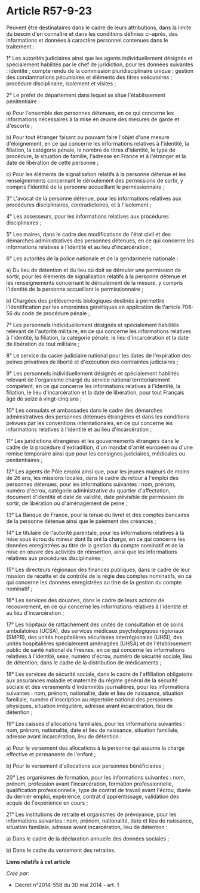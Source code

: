 # Article R57-9-23

Peuvent être destinataires dans le cadre de leurs attributions, dans la limite du besoin d'en connaître et dans les
conditions définies ci-après, des informations et données à caractère personnel contenues dans le traitement : 

1° Les autorités judiciaires ainsi que les agents individuellement désignés et spécialement habilités par le chef de
juridiction, pour les données suivantes : identité ; compte rendu de la commission pluridisciplinaire unique ; gestion des
condamnations pécuniaires et éléments des titres exécutoires ; procédure disciplinaire, isolement et visites ; 

2° Le préfet de département dans lequel se situe l'établissement pénitentiaire : 

a) Pour l'ensemble des personnes détenues, en ce qui concerne les informations nécessaires à la mise en œuvre des mesures de
garde et d'escorte ; 

b) Pour tout étranger faisant ou pouvant faire l'objet d'une mesure d'éloignement, en ce qui concerne les informations
relatives à l'identité, la filiation, la catégorie pénale, le nombre de titres d'identité, le type de procédure, la situation
de famille, l'adresse en France et à l'étranger et la date de libération de cette personne ; 

c) Pour les éléments de signalisation relatifs à la personne détenue et les renseignements concernant le déroulement des
permissions de sortir, y compris l'identité de la personne accueillant le permissionnaire ; 

3° L'avocat de la personne détenue, pour les informations relatives aux procédures disciplinaires, contradictoires, et à
l'isolement ; 

4° Les assesseurs, pour les informations relatives aux procédures disciplinaires ; 

5° Les maires, dans le cadre des modifications de l'état civil et des démarches administratives des personnes détenues, en ce
qui concerne les informations relatives à l'identité et au lieu d'incarcération ; 

6° Les autorités de la police nationale et de la gendarmerie nationale : 

a) Du lieu de détention et du lieu où doit se dérouler une permission de sortir, pour les éléments de signalisation relatifs
à la personne détenue et les renseignements concernant le déroulement de la mesure, y compris l'identité de la personne
accueillant le permissionnaire ; 

b) Chargées des prélèvements biologiques destinés à permettre l'identification par les empreintes génétiques en application
de l'article 706-56 du code de procédure pénale ; 

7° Les personnels individuellement désignés et spécialement habilités relevant de l'autorité militaire, en ce qui concerne
les informations relatives à l'identité, la filiation, la catégorie pénale, le lieu d'incarcération et la date de libération
de tout militaire ; 

8° Le service du casier judiciaire national pour les dates de l'expiration des peines privatives de liberté et d'exécution
des contraintes judiciaires ; 

9° Les personnels individuellement désignés et spécialement habilités relevant de l'organisme chargé du service national
territorialement compétent, en ce qui concerne les informations relatives à l'identité, la filiation, le lieu d'incarcération
et la date de libération, pour tout Français âgé de seize à vingt-cinq ans ; 

10° Les consulats et ambassades dans le cadre des démarches administratives des personnes détenues étrangères et dans les
conditions prévues par les conventions internationales, en ce qui concerne les informations relatives à l'identité et au lieu
d'incarcération ; 

11° Les juridictions étrangères et les gouvernements étrangers dans le cadre de la procédure d'extradition, d'un mandat
d'arrêt européen ou d'une remise temporaire ainsi que pour les consignes judiciaires, médicales ou pénitentiaires ; 

12° Les agents de Pôle emploi ainsi que, pour les jeunes majeurs de moins de 26 ans, les missions locales, dans le cadre du
retour à l'emploi des personnes détenues, pour les informations suivantes : nom, prénom, numéro d'écrou, catégorie
administrative du quartier d'affectation, document d'identité et date de validité, date prévisible de permission de sortir,
de libération ou d'aménagement de peine ; 

13° La Banque de France, pour la tenue du livret et des comptes bancaires de la personne détenue ainsi que le paiement des
créances ; 

14° Le titulaire de l'autorité parentale, pour les informations relatives à la mise sous écrou du mineur dont ils ont la
charge, en ce qui concerne les données enregistrées au titre de la gestion du compte nominatif et de la mise en œuvre des
activités de réinsertion, ainsi que les informations relatives aux procédures disciplinaires ; 

15° Les directeurs régionaux des finances publiques, dans le cadre de leur mission de recette et de contrôle de la régie des
comptes nominatifs, en ce qui concerne les données enregistrées au titre de la gestion du compte nominatif ; 

16° Les services des douanes, dans le cadre de leurs actions de recouvrement, en ce qui concerne les informations relatives à
l'identité et au lieu d'incarcération ; 

17° Les hôpitaux de rattachement des unités de consultation et de soins ambulatoires (UCSA), des services médicaux
psychologiques régionaux (SMPR), des unités hospitalières sécurisées interrégionales (UHSI), des unités hospitalières
spécialement aménagées (UHSA) et de l'établissement public de santé national de Fresnes, en ce qui concerne les informations
relatives à l'identité, sexe, numéro d'écrou, numéro de sécurité sociale, lieu de détention, dans le cadre de la distribution
de médicaments ; 

18° Les services de sécurité sociale, dans le cadre de l'affiliation obligatoire aux assurances maladie et maternité du
régime général de la sécurité sociale et des versements d'indemnités journalières, pour les informations suivantes : nom,
prénom, nationalité, date et lieu de naissance, situation familiale, numéro d'inscription au répertoire national des
personnes physiques, situation irrégulière, adresse avant incarcération, lieu de détention ; 

19° Les caisses d'allocations familiales, pour les informations suivantes : nom, prénom, nationalité, date et lieu de
naissance, situation familiale, adresse avant incarcération, lieu de détention : 

a) Pour le versement des allocations à la personne qui assume la charge effective et permanente de l'enfant ; 

b) Pour le versement d'allocations aux personnes bénéficiaires ; 

20° Les organismes de formation, pour les informations suivantes : nom, prénom, profession avant l'incarcération, formation
professionnelle, qualification professionnelle, type de contrat de travail avant l'écrou, durée du dernier emploi,
expérience, contrat d'apprentissage, validation des acquis de l'expérience en cours ; 

21° Les institutions de retraite et organismes de prévoyance, pour les informations suivantes : nom, prénom, nationalité,
date et lieu de naissance, situation familiale, adresse avant incarcération, lieu de détention : 

a) Dans le cadre de la déclaration annuelle des données sociales ; 

b) Dans le cadre du versement des retraites.

**Liens relatifs à cet article**

_Créé par_:

  - Décret n°2014-558 du 30 mai 2014 - art. 1
